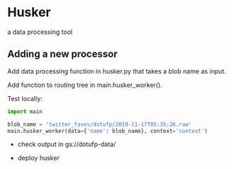 # Husker

a data processing tool

## Adding a new processor

Add data processing function in husker.py that takes a blob name as input.

Add function to routing tree in main.husker_worker().

Test locally:

```python
import main

blob_name = 'twitter_faves/dotufp/2019-11-17T05:35:26.raw'
main.husker_worker(data={'name': blob_name}, context='context')
```

- check output in gs://dotufp-data/

- deploy husker
